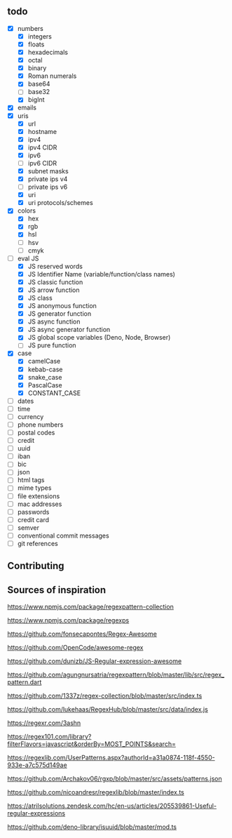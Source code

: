 ## todo

- [x] numbers
  - [x] integers
  - [x] floats
  - [x] hexadecimals
  - [x] octal
  - [x] binary
  - [x] Roman numerals
  - [x] base64
  - [ ] base32
  - [x] bigInt
- [x] emails
- [x] uris
  - [x] url
  - [x] hostname
  - [x] ipv4
  - [x] ipv4 CIDR
  - [x] ipv6
  - [ ] ipv6 CIDR
  - [x] subnet masks
  - [x] private ips v4
  - [ ] private ips v6
  - [x] uri
  - [x] uri protocols/schemes

- [x] colors
  - [x] hex
  - [x] rgb
  - [x] hsl
  - [ ] hsv
  - [ ] cmyk

- [ ] eval JS
  - [x] JS reserved words
  - [x] JS Identifier Name (variable/function/class names)
  - [x] JS classic function
  - [x] JS arrow function
  - [x] JS class
  - [x] JS anonymous function
  - [x] JS generator function
  - [x] JS async function
  - [x] JS async generator function
  - [x] JS global scope variables (Deno, Node, Browser)
  - [ ] JS pure function

- [x] case
  - [x] camelCase
  - [x] kebab-case
  - [x] snake_case
  - [x] PascalCase
  - [x] CONSTANT_CASE

- [ ] dates
- [ ] time
- [ ] currency
- [ ] phone numbers
- [ ] postal codes
- [ ] credit
- [ ] uuid
- [ ] iban
- [ ] bic
- [ ] json
- [ ] html tags
- [ ] mime types
- [ ] file extensions
- [ ] mac addresses
- [ ] passwords
- [ ] credit card
- [ ] semver
- [ ] conventional commit messages
- [ ] git references

## Contributing

<!-- TODO -->

## Sources of inspiration

https://www.npmjs.com/package/regexpattern-collection

https://www.npmjs.com/package/regexps

https://github.com/fonsecapontes/Regex-Awesome

https://github.com/OpenCode/awesome-regex

https://github.com/dunizb/JS-Regular-expression-awesome

https://github.com/agungnursatria/regexpattern/blob/master/lib/src/regex_pattern.dart

https://github.com/1337z/regex-collection/blob/master/src/index.ts

https://github.com/lukehaas/RegexHub/blob/master/src/data/index.js

https://regexr.com/3ashn

https://regex101.com/library?filterFlavors=javascript&orderBy=MOST_POINTS&search=

https://regexlib.com/UserPatterns.aspx?authorId=a31a0874-118f-4550-933e-a7c575d149ae

https://github.com/Archakov06/rgxp/blob/master/src/assets/patterns.json

https://github.com/nicoandresr/regexlib/blob/master/index.ts

<!-- https://github.com/ardalis/RegExLib/blob/master/src/regexlib.com/App_Data/create_database.sql -->

https://atrilsolutions.zendesk.com/hc/en-us/articles/205539861-Useful-regular-expressions

https://github.com/deno-library/isuuid/blob/master/mod.ts
